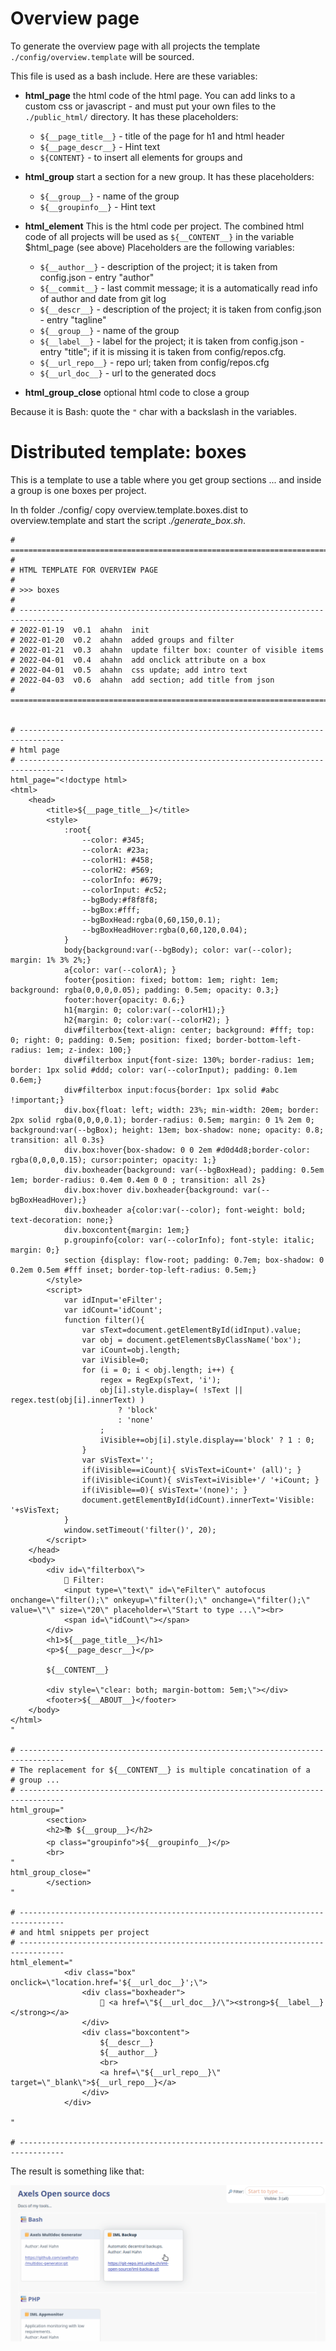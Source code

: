 # Overview page

To generate the overview page with all projects the template `./config/overview.template` will be sourced.

This file is used as a bash include. Here are these variables:

* **html_page**
  the html code of the html page.
  You can add links to a custom css or javascript - and must put your own files to the `./public_html/` directory.
  It has these placeholders:
  * `${__page_title__}` - title of the page for h1 and html header
  * `${__page_descr__}` - Hint text
  * `${CONTENT}` - to insert all elements for groups and 

* **html_group**
  start a section for a new group.
  It has these placeholders:
  * `${__group__}` - name of the group
  * `${__groupinfo__}` - Hint text

* **html_element**
  This is the html code per project. The combined html code of all projects will be used as `${__CONTENT__}` in the variable $html_page (see above)
  Placeholders are the following variables:
  * `${__author__}` - description of the project; it is taken from config.json - entry "author"
  * `${__commit__}` - last commit message; it is a automatically read info of author and date from git log
  * `${__descr__}` - description of the project; it is taken from config.json - entry "tagline"
  * `${__group__}` - name of the group
  * `${__label__}` - label for the project; it is taken from config.json - entry "title"; if it is missing it is taken from config/repos.cfg.
  * `${__url_repo__}` - repo url; taken from config/repos.cfg
  * `${__url_doc__}` - url to the generated docs

* **html_group_close**
  optional html code to close a group

Because it is Bash: quote the `"` char with a backslash in the variables.

# Distributed template: boxes

This  is a template to use a table where you get group sections ... and inside a group is one boxes per project.

In th folder ./config/ copy overview.template.boxes.dist to overview.template and start the script *./generate_box.sh*.

```shell
# ================================================================================
#
# HTML TEMPLATE FOR OVERVIEW PAGE
#
# >>> boxes
#
# --------------------------------------------------------------------------------
# 2022-01-19  v0.1  ahahn  init
# 2022-01-20  v0.2  ahahn  added groups and filter
# 2022-01-21  v0.3  ahahn  update filter box: counter of visible items
# 2022-04-01  v0.4  ahahn  add onclick attribute on a box
# 2022-04-01  v0.5  ahahn  css update; add intro text
# 2022-04-03  v0.6  ahahn  add section; add title from json
# ================================================================================


# --------------------------------------------------------------------------------
# html page
# --------------------------------------------------------------------------------
html_page="<!doctype html>
<html>
    <head>
        <title>${__page_title__}</title>
        <style>
            :root{
                --color: #345;
                --colorA: #23a;
                --colorH1: #458;
                --colorH2: #569;
                --colorInfo: #679;
                --colorInput: #c52;
                --bgBody:#f8f8f8;
                --bgBox:#fff;
                --bgBoxHead:rgba(0,60,150,0.1);
                --bgBoxHeadHover:rgba(0,60,120,0.04);
            }
            body{background:var(--bgBody); color: var(--color); margin: 1% 3% 2%;}
            a{color: var(--colorA); }
            footer{position: fixed; bottom: 1em; right: 1em; background: rgba(0,0,0,0.05); padding: 0.5em; opacity: 0.3;}
            footer:hover{opacity: 0.6;}
            h1{margin: 0; color:var(--colorH1);}
            h2{margin: 0; color:var(--colorH2); }
            div#filterbox{text-align: center; background: #fff; top: 0; right: 0; padding: 0.5em; position: fixed; border-bottom-left-radius: 1em; z-index: 100;}
            div#filterbox input{font-size: 130%; border-radius: 1em; border: 1px solid #ddd; color: var(--colorInput); padding: 0.1em 0.6em;}
            div#filterbox input:focus{border: 1px solid #abc !important;}
            div.box{float: left; width: 23%; min-width: 20em; border: 2px solid rgba(0,0,0,0.1); border-radius: 0.5em; margin: 0 1% 2em 0; background:var(--bgBox); height: 13em; box-shadow: none; opacity: 0.8; transition: all 0.3s}
            div.box:hover{box-shadow: 0 0 2em #d0d4d8;border-color: rgba(0,0,0,0.15); cursor:pointer; opacity: 1;}
            div.boxheader{background: var(--bgBoxHead); padding: 0.5em 1em; border-radius: 0.4em 0.4em 0 0 ; transition: all 2s}
            div.box:hover div.boxheader{background: var(--bgBoxHeadHover);}
            div.boxheader a{color:var(--color); font-weight: bold; text-decoration: none;}
            div.boxcontent{margin: 1em;}
            p.groupinfo{color: var(--colorInfo); font-style: italic;  margin: 0;}
            section {display: flow-root; padding: 0.7em; box-shadow: 0 0.2em 0.5em #fff inset; border-top-left-radius: 0.5em;}
        </style>
        <script>
            var idInput='eFilter';
            var idCount='idCount';
            function filter(){
                var sText=document.getElementById(idInput).value;
                var obj = document.getElementsByClassName('box');
                var iCount=obj.length;
                var iVisible=0;
                for (i = 0; i < obj.length; i++) {
                    regex = RegExp(sText, 'i');
                    obj[i].style.display=( !sText || regex.test(obj[i].innerText) )
                        ? 'block'
                        : 'none'
                    ;
                    iVisible+=obj[i].style.display=='block' ? 1 : 0;
                }
                var sVisText='';
                if(iVisible==iCount){ sVisText=iCount+' (all)'; }
                if(iVisible<iCount){ sVisText=iVisible+'/ '+iCount; }
                if(iVisible==0){ sVisText='(none)'; }
                document.getElementById(idCount).innerText='Visible: '+sVisText;
            }
            window.setTimeout('filter()', 20);
        </script>
    </head>
    <body>
        <div id=\"filterbox\">
            🔎 Filter:
            <input type=\"text\" id=\"eFilter\" autofocus onchange=\"filter();\" onkeyup=\"filter();\" onchange=\"filter();\" value=\"\" size=\"20\" placeholder=\"Start to type ...\"><br>
            <span id=\"idCount\"></span>
        </div>
        <h1>${__page_title__}</h1>
        <p>${__page_descr__}</p>

        ${__CONTENT__}

        <div style=\"clear: both; margin-bottom: 5em;\"></div>
        <footer>${__ABOUT__}</footer>
    </body>
</html>
"

# --------------------------------------------------------------------------------
# The replacement for ${__CONTENT__} is multiple concatination of a
# group ...
# --------------------------------------------------------------------------------
html_group="
        <section>
        <h2>📚 ${__group__}</h2>
        <p class="groupinfo">${__groupinfo__}</p>
        <br>
"
html_group_close="
        </section>
"

# --------------------------------------------------------------------------------
# and html snippets per project
# --------------------------------------------------------------------------------
html_element="
            <div class="box" onclick=\"location.href='${__url_doc__}';\">
                <div class="boxheader">
                    📙 <a href=\"${__url_doc__}/\"><strong>${__label__}</strong></a>
                </div>
                <div class="boxcontent">
                    ${__descr__}
                    ${__author__}
                    <br>
                    <a href=\"${__url_repo__}\" target=\"_blank\">${__url_repo__}</a>
                </div>
            </div>

"

# --------------------------------------------------------------------------------
```

The result is something like that:

![Screenshot: Boxes](./images/page_boxes.png)
